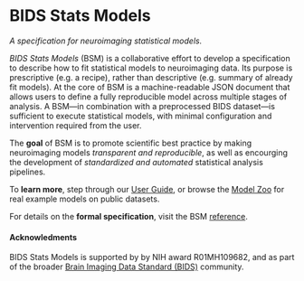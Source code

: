 BIDS Stats Models
=========

*A specification for neuroimaging statistical models.*

*BIDS Stats Models* (BSM) is a collaborative effort to develop a specification to describe how to fit statistical models to neuroimaging data. Its purpose is prescriptive (e.g. a recipe), rather than descriptive (e.g. summary of already fit models). At the core of BSM is a machine-readable JSON document that allows users to define a fully reproducible model across multiple stages of analysis. A BSM—in combination with a preprocessed BIDS dataset—is sufficient to execute statistical models, with minimal configuration and intervention required from the user. 

The **goal** of BSM is to promote scientific best practice by making neuroimaging models *transparent and reproducible*, as well as encourging the development of *standardized and automated* statistical analysis pipelines.

To **learn more**, step through our [User Guide](intro.md), or browse the [Model Zoo](model-zoo.md) for real example models on public datasets.

For details on the **formal specification**, visit the BSM [reference](reference.rst).


#### Acknowledments

BIDS Stats Models is supported by by NIH award R01MH109682, and as part of the broader [Brain Imaging Data Standard (BIDS)](https://bids.neuroimaging.io/index.html) community. 